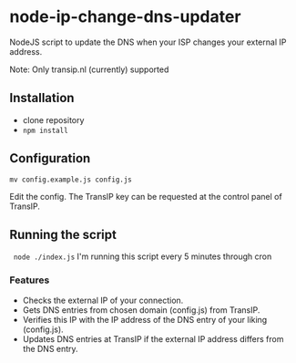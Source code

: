# node-ip-change-dns-updater

NodeJS script to update the DNS when your ISP changes your external IP address.

Note: Only transip.nl (currently) supported

## Installation

- clone repository
- ```npm install```

## Configuration

```mv config.example.js config.js```

Edit the config. The TransIP key can be requested at the control panel of TransIP.

## Running the script

``` node ./index.js```
I'm running this script every 5 minutes through cron

### Features

- Checks the external IP of your connection.
- Gets DNS entries from chosen domain (config.js) from TransIP.
- Verifies this IP with the IP address of the DNS entry of your liking (config.js).
- Updates DNS entries at TransIP if the external IP address differs from the DNS entry.
